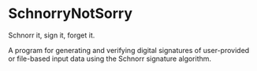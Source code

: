 # SchnorryNotSorry
Schnorr it, sign it, forget it.


A program for generating and verifying digital signatures of user-provided or file-based input data using the Schnorr signature algorithm.
